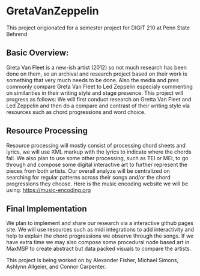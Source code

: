 # GretaVanZeppelin
This project origionated for a semester project for DIGIT 210 at Penn State Behrend

## Basic Overview:
Greta Van Fleet is a new-ish artist (2012) so not much research has been done on them, so an archival and research project based on their work is something that very much needs to be done. Also the media and pres commonly compare Greta Van Fleet to Led Zeppelin especialy commenting on similarities in their writing style and stage presence. This project will progress as follows: We will first conduct research on Gretta Van Fleet and Led Zeppelin and then do a compare and contrast of their writing style via resources such as chord progressions and word choice.

## Resource Processing
Resource processing will mostly consist of processing chord sheets and lyrics, we will use XML markup with the lyrics to indicate where the chords fall.  We also plan to use some other processing, such as TEI or MEI, to go through and compose some digital interactive art to further represent the pieces from both artists. Our overall analyze will be centralized on searching for regular patterns across their songs and/or the chord progressions they choose.
Here is the music encoding website we will be using: https://music-encoding.org

## Final Implementation
We plan to implement and share our research via a interactive github pages site. We will use resources such as midi integrations to add interactivity and help to explain the chord progressions we observe through the songs. If we have extra time we may also compose some procedural node based art in MaxMSP to create abstract but data packed visuals to compare the artists.

This project is being worked on by Alexander Fisher, Michael Simons, Ashlynn Allgeier, and Connor Carpenter.
